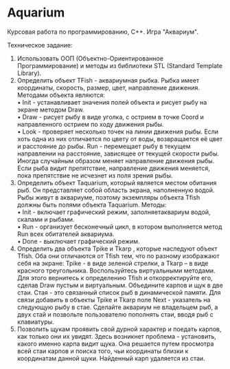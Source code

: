 # Aquarium
Курсовая работа по программированию, С++. Игра "Аквариум".

Техническое задание:

1.	Использовать ООП (Объектно-Ориентированное Программирование) и методы из библиотеки STL (Standard Template Library).  
2.	Определить объект TFish - аквариумная рыбка. Рыбка имеет координаты, скорость, размер, цвет, направление движения. Методами объекта являются:  
•	Init - устанавливает значения полей объекта и рисует рыбу на экране методом Draw.  
•	Draw - рисует рыбу в виде уголка, с острием в точке Coord и направленного острием по ходу движения рыбы.  
•	Look - проверяет несколько точек на линии движения рыбы. Если хоть одна из них отличается по цвету от воды, возвращается её цвет и расстояние до рыбы. Run - перемещает рыбу в текущем направлении на расстояние, зависящее от текущей скорости рыбы. Иногда случайным образом меняет направление движения рыбы. Если рыба видит препятствие, направление движения меняется, пока препятствие не исчезнет из поля зрения рыбы.  
3.	Определить объект Taquarium, который является местом обитания рыб. Он представляет собой область экрана, наполненную водой. Рыбы живут в аквариуме, поэтому экземпляры объекта Tfish должны быть полями объекта Taquarium. Методы:  
•	Init - включает графический режим, заполняетаквариум водой, скалами и рыбами.  
•	Run - организует бесконечный цикл, в котором выполняется метод Run всех обитателей аквариума.  
•	Done - выключает графический режим.  
4.	Определить два объекта Tpike и Tkarp , которые наследуют объект Tfish. Оба они отличаются от Tfish тем, что по разному изображают себя на экране: Tpike - в виде зеленой стрелки, а Tkarp – в виде красного треугольника. Воспользуйтесь виртуальными методами. Для этого вернитесь к определению Tfish и откорректируйте его, сделав Draw пустым и виртуальным. Объедините карпов и щук в две стаи. Стая - это связанный список рыб в динамической памяти. Для связи добавить в объекты Tpike и Tkarp поле Next - указатель на следующую рыбу в стае. Сделайте аквариум не владельцем рыб, а двух стай и позвольте пользователю пополнять стаи, вводя рыб с клавиатуры.  
5.	Позволить щукам проявить свой дурной характер и поедать карпов, как только они их увидят. Здесь возникнет проблема - установить, какого именно карпа видит щука. Она решается путем просмотра всей стаи карпов и поиска того, чьи координаты близки к координатам данной щуки. Найденный карп удаляется из стаи.
